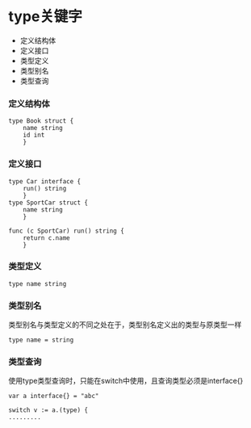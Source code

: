 # type关键字
- 定义结构体
- 定义接口
- 类型定义
- 类型别名
- 类型查询

### 定义结构体

```
type Book struct {
    name string
    id int
    }
```

### 定义接口

```
type Car interface {
    run() string
    }
type SportCar struct {
    name string
    }
    
func (c SportCar) run() string {
    return c.name
    }
```

### 类型定义

```
type name string

```

### 类型别名
类型别名与类型定义的不同之处在于，类型别名定义出的类型与原类型一样

```
type name = string
```

### 类型查询
使用type类型查询时，只能在switch中使用，且查询类型必须是interface{}

```
var a interface{} = "abc"

switch v := a.(type) {
.........
```